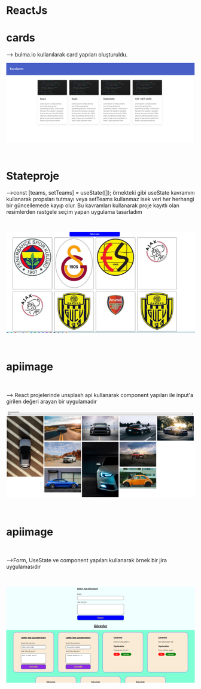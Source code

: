 # ReactJs

# cards

--> bulma.io kullanılarak card yapıları oluşturuldu.
<br/>

![image](https://github.com/RYaylali/ReactJs/blob/main/ProjeResimleri/cards.PNG)

<br/>

# Stateproje

-->const [teams, setTeams] = useState([]); örnekteki gibi useState kavramını kullanarak propsları tutmayı veya setTeams kullanmaz isek veri her herhangi bir güncellemede kayıp olur. Bu kavramları kullanarak proje kayıtlı olan resimlerden rastgele seçim yapan uygulama tasarladım

<br/>

![image](https://github.com/RYaylali/ReactJs/blob/main/ProjeResimleri/RastgeleTakım.PNG)

<br/>

# apiimage

<br/>

--> React projelerinde unsplash api kullanarak component yapıları ile input'a girilen değeri arayan bir uygulamadır
<br/>

![image](https://github.com/RYaylali/ReactJs/blob/main/ProjeResimleri/apiimage.PNG)

<br/>

# apiimage

<br/>

-->Form, UseState ve component yapıları kullanarak örnek bir jira uygulamasıdır

<br/>

![image](https://github.com/RYaylali/ReactJs/blob/main/ProjeResimleri/jiraapp.PNG)

<br/>
